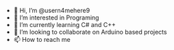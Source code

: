 - 👋 Hi, I’m @usern4mehere9
- 👀 I’m interested in Programing
- 🌱 I’m currently learning C# and C++
- 💞️ I’m looking to collaborate on Arduino based projects
- 📫 How to reach me  

<!---
usern4mehere9/usern4mehere9 is a ✨ special ✨ repository because its `README.md` (this file) appears on your GitHub profile.
You can click the Preview link to take a look at your changes.
--->
